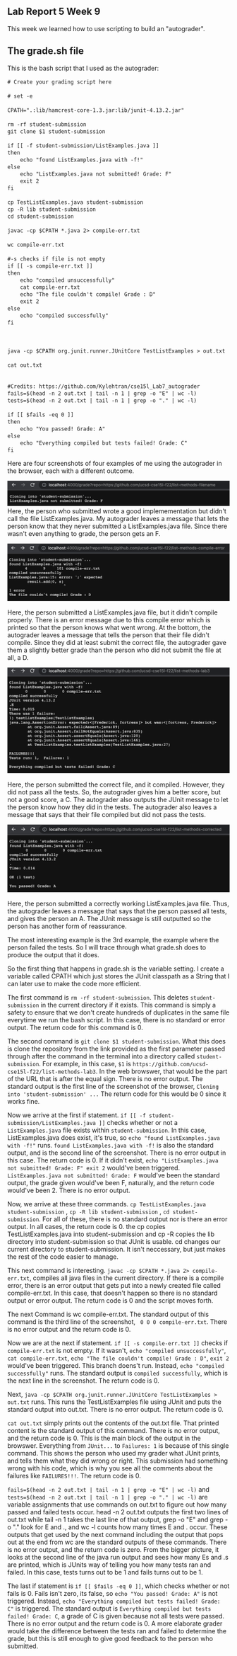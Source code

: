 ## Lab Report 5 Week 9

This week we learned how to use scripting to build an "autograder".

## The grade.sh file

This is the bash script that I used as the autograder: 

```
# Create your grading script here

# set -e

CPATH=".:lib/hamcrest-core-1.3.jar:lib/junit-4.13.2.jar"

rm -rf student-submission
git clone $1 student-submission

if [[ -f student-submission/ListExamples.java ]]
then
    echo "found ListExamples.java with -f!"
else
    echo "ListExamples.java not submitted! Grade: F"
    exit 2
fi

cp TestListExamples.java student-submission
cp -R lib student-submission
cd student-submission

javac -cp $CPATH *.java 2> compile-err.txt

wc compile-err.txt

#-s checks if file is not empty
if [[ -s compile-err.txt ]]
then
    echo "compiled unsuccessfully"
    cat compile-err.txt
    echo "The file couldn't compile! Grade : D"
    exit 2
else 
    echo "compiled successfully"
fi



java -cp $CPATH org.junit.runner.JUnitCore TestListExamples > out.txt

cat out.txt


#Credits: https://github.com/Kylehtran/cse15l_Lab7_autograder
fails=$(head -n 2 out.txt | tail -n 1 | grep -o "E" | wc -l)
tests=$(head -n 2 out.txt | tail -n 1 | grep -o "." | wc -l)

if [[ $fails -eq 0 ]]
then 
    echo "You passed! Grade: A"
else 
    echo "Everything compiled but tests failed! Grade: C"
fi
```

Here are four screenshots of four examples of me using the autograder in the browser, each with a different outcome. 

![not-submitted](lab-report-5-photos/not-submitted.png)
Here, the person who submitted wrote a good implemementation but didn't call the file ListExamples.java. My autograder leaves a message that lets the person know that they never submitted a ListExamples.java file. Since there wasn't even anything to grade, the person gets an F. 

![compile-error](lab-report-5-photos/compile-error.png)

Here, the person submitted a ListExamples.java file, but it didn't compile properly. There is an error message due to this compile error which is printed so that the person knows what went wrong. At the bottom, the autograder leaves a message that tells the person that their file didn't compile. Since they did at least submit the correct file, the autograder gave them a slightly better grade than the person who did not submit the file at all, a D. 

![tests-failed](lab-report-5-photos/tests-failed.png)

Here, the person submitted the correct file, and it compiled. However, they did not pass all the tests. So, the autograder gives him a better score, but not a good score, a C. The autograder also outputs the JUnit message to let the person know how they did in the tests. The autograder also leaves a message that says that their file compiled but did not pass the tests. 

![passed](lab-report-5-photos/passed.png)

Here, the person submitted a correctly working ListExamples.java file. Thus, the autograder leaves a message that says that the person passed all tests, and gives the person an A. The JUnit message is still outputted so the person has another form of reassurance. 

The most interesting example is the 3rd example, the example where the person failed the tests. So I will trace through what grade.sh does to produce the output that it does. 

So the first thing that happens in grade.sh is the variable setting. I create a variable called CPATH which just stores the JUnit classpath as a String that I can later use to make the code more efficient. 

The first command is `rm -rf student-submission`. This deletes `student-submission` in the current directory if it exists. This command is simply a safety to ensure that we don't create hundreds of duplicates in the same file everytime we run the bash script. In this case, there is no standard or error output. The return code for this command is 0.

The second command is `git clone $1 student-submission`. What this does is clone the repository from the link provided as the first parameter passed through after the command in the terminal into a directory called `student-submission`. For example, in this case, `$1` is `https://github.com/ucsd-cse15l-f22/list-methods-lab3`. In the web browswer, that would be the part of the URL that is after the equal sign. There is no error output. The standard output is the first line of the screenshot of the browser, `Cloning into 'student-submission' ...` The return code for this would be 0 since it works fine.  

Now we arrive at the first if statement. `if [[ -f student-submission/ListExamples.java ]]` checks whether or not a `ListExamples.java` file exists within `student-submission`. In this case, ListExamples.java does exist, it's true, so `echo "found ListExamples.java with -f!"` runs. `found ListExamples.java with -f!` is also the standard output, and is the second line of the screenshot. There is no error output in this case. The return code is 0. If it didn't exist, `echo "ListExamples.java not submitted! Grade: F" exit 2` would've been triggered. `ListExamples.java not submitted! Grade: F` would've been the standard output, the grade given would've been F, naturally, and the return code would've been 2. There is no error output. 

Now, we arrive at these three commands. `cp TestListExamples.java student-submission`
, `cp -R lib student-submission`
, `cd student-submission`. For all of these, there is no standard output nor is there an error output. In all cases, the return code is 0. the cp copies TestListExamples.java into student-submission and cp -R copies the lib directory into student-submission so that JUnit is usable. cd changes our current directory to student-submission. It isn't neccessary, but just makes the rest of the code easier to manage. 

This next command is interesting. `javac -cp $CPATH *.java 2> compile-err.txt`, compiles all java files in the current directory. If there is a compile error, there is an error output that gets put into a newly created file called compile-err.txt. In this case, that doesn't happen so there is no standard output or error output. The return code is 0 and the script moves forth. 

The next Command is wc compile-err.txt. The standard output of this command is the third line of the screenshot, ` 0 0 0 compile-err.txt`. There is no error output and the return code is 0. 

Now we are at the next if statement. `if [[ -s compile-err.txt ]]` checks if `compile-err.txt` is not empty. If it wasn't, `echo "compiled unsuccessfully"`, `cat compile-err.txt`, `echo "The file couldn't compile! Grade : D"`, `exit 2` would've been triggered. This branch doens't run. Instead, `echo "compiled successfully"` runs. The standard output is `compiled successfully`, which is the next line in the screenshot. The return code is 0. 

Next, `java -cp $CPATH org.junit.runner.JUnitCore TestListExamples > out.txt` runs. This runs the TestListExamples file using JUnit and puts the standard output into out.txt. There is no error output. The return code is 0. 

`cat out.txt` simply prints out the contents of the out.txt file. That printed content is the standard output of this command. There is no error output, and the return code is 0. This is the main block of the output in the browswer. Everything from `JUnit...` to `Failures: 1` is because of this single command. This shows the person who used my grader what JUnit prints, and tells them what they did wrong or right. This submission had something wrong with his code, which is why you see all the comments about the failures like `FAILURES!!!`. The return code is 0. 

`fails=$(head -n 2 out.txt | tail -n 1 | grep -o "E" | wc -l)` and 
`tests=$(head -n 2 out.txt | tail -n 1 | grep -o "." | wc -l)` are variable assignments that use commands on out.txt to figure out how many passed and failed tests occur. head -n 2 out.txt outputs the first two lines of out.txt while tail -n 1 takes the last line of that output, grep -o "E" and grep -o "." look for E and ., and wc -l counts how many times E and . occur. These outputs that get used by the next command including the output that pops out at the end from wc are the standard outputs of these commands. There is no error output, and the return code is zero. From the bigger picture, it looks at the second line of the java run output and sees how many Es and .s are printed, which is JUnits way of telling you how many tests ran and failed. In this case, tests turns out to be 1 and fails turns out to be 1. 

The last if statement is `if [[ $fails -eq 0 ]]`, which checks whether or not fails is 0. Fails isn't zero, its false, so `echo "You passed! Grade: A"` is not triggered. Instead, `echo "Everything compiled but tests failed! Grade: C"` is triggered. The standard output is `Everything compiled but tests failed! Grade: C`, a grade of C is given because not all tests were passed. There is no error output and the return code is 0. A more elaborate grader would take the difference between the tests ran and failed to determine the grade, but this is still enough to give good feedback to the person who submitted. 




